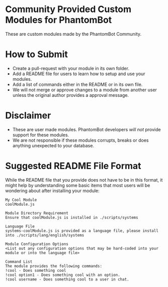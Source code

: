 # Community Provided Custom Modules for PhantomBot
These are custom modules made by the PhantomBot Community.

# How to Submit
-	Create a pull-request with your module in its own folder.
-	Add a README file for users to learn how to setup and use your modules.
-	Add a list of commands either in the README or in its own file.
- We will not merge or approve changes to a module from another user unless the original author provides a approval message.

# Disclaimer
-	These are user made modules. PhantomBot developers *will not* provide support for these modules.
-	We are not responsible if these modules corrupts, breaks or does anything unexpected to your database.

# Suggested README File Format
While the README file that you provide does not have to be in this format, it might help by understanding some basic items that most users will be wondering about after installing your module:

    My Cool Module
    coolModule.js
    
    Module Directory Requirement
    Ensure that coolModule.js is installed in ./scripts/systems
    
    Language File
    systems-coolModule.js is provided as a language file, please install into ./scripts/lang/english/systems
    
    Module Configuration Options
    <List out any configuration options that may be hard-coded into your module or into the language file>
    
    Command List
    The module provides the following commands:
    !cool - Does something cool
    !cool option1 - Does something cool with an option.
    !cool username - Does something cool to a user in chat.

